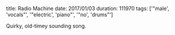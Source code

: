 title: Radio Machine
date: 2017/01/03
duration: 111970
tags: ['"male', 'vocals"', '"electric', 'piano"', '"no', 'drums"']

Quirky, old-timey sounding song.
